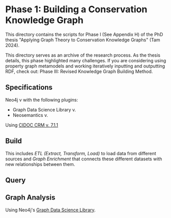 
# Phase 1: Building a Conservation Knowledge Graph


This directory contains the scripts for Phase I (See Appendix H) of the PhD thesis "Applying Graph Theory to Conservation Knowledge Graphs" (Tam 2024).  


This directory serves as an archive of the research process. As the thesis details, this phase highlighted many challenges.  If you are considering using property graph metamodels and working iteratively inputting and outputting RDF, check out: Phase III: Revised Knowledge Graph Building Method.

## Specifications
Neo4j v
with the following plugins:
* Graph Data Science Library v.
* Neosemantics v.

Using [CIDOC CRM v. 7.1.1](https://cidoc-crm.org/rdfs/7.1.1/CIDOC_CRM_v7.1.1.rdfs)

## Build


This includes *ETL (Extract, Transform, Load)* to load data from different sources and *Graph Enrichment* that connects these different datasets with new relationships between them.

## Query


## Graph Analysis

Using Neo4j's [Graph Data Science Library](https://neo4j.com/docs/graph-data-science/current/).

